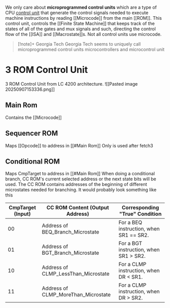 We only care about **microprogrammed control units** which are a type of CPU [control unit](https://en.wikipedia.org/wiki/Control_unit) that generate the control signals needed to execute machine instructions by reading [[Microcode]] from the main [[ROM]]. This control unit, controls the [[Finite State Machine]] that keeps track of the states of all of the gates and mux signals and such, directing the control flow of the [[ISA]] and [[Macrostate]]s. Not all control units use microcode.

> [!note]+ Georgia Tech
> Georgia Tech seems to uniquely call microprogrammed control units microcontrollers and microcontrol unit

# 3 ROM Control Unit
3 ROM Control Unit from LC 4200 architecture.
![[Pasted image 20250907153336.png]]
## Main Rom
Contains the [[Microcode]]
## Sequencer ROM
Maps [[Opcode]] to address in [[#Main Rom]]
Only is used after fetch3
## Conditional ROM
Maps CmpTarget to address in [[#Main Rom]]
When doing a conditional branch, CC ROM's current selected address or the next state bits will be used.
The CC ROM contains addresses of the beginning of different microstates needed for branching.
It would probably look something like this

| CmpTarget (Input) | CC ROM Content (Output Address)     | Corresponding "True" Condition          |
| ----------------- | ----------------------------------- | --------------------------------------- |
| 00                | Address of BEQ_Branch_Microstate    | For a BEQ instruction, when SR1 == SR2. |
| 01                | Address of BGT_Branch_Microstate    | For a BGT instruction, when SR1 > SR2.  |
| 10                | Address of CLMP_LessThan_Microstate | For a CLMP instruction, when DR < SR1.  |
| 11                | Address of CLMP_MoreThan_Microstate | For a CLMP instruction, when DR > SR2.  |
